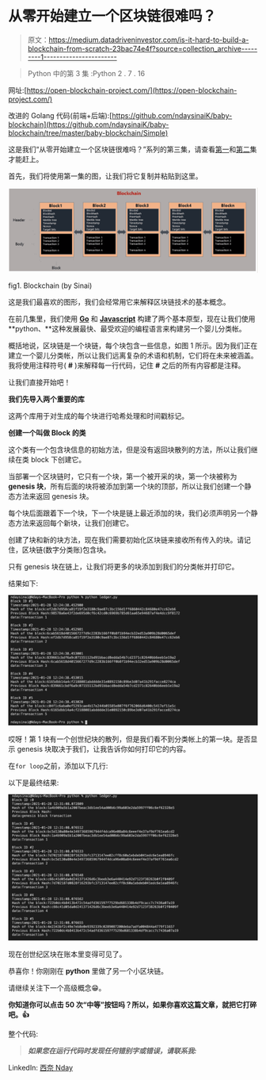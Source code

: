 # 从零开始建立一个区块链很难吗？

> 原文：<https://medium.datadriveninvestor.com/is-it-hard-to-build-a-blockchain-from-scratch-23bac74e4f?source=collection_archive---------1----------------------->

> Python 中的第 3 集
> :Python 2 . 7 . 16

网址:[https://open-blockchain-project.com/](https://open-blockchain-project.com/)

改进的 Golang 代码(前端+后端):[https://github.com/ndaysinaiK/baby-blockchain](https://github.com/ndaysinaiK/baby-blockchain/tree/master/baby-blockchain/Simple)

这是我们“从零开始建立一个区块链很难吗？”系列的第三集，请查看[第一](https://medium.com/swlh/is-it-hard-to-build-a-blockchain-from-scratch-2662e9b873b7)和[第二](https://levelup.gitconnected.com/is-it-hard-to-build-a-blockchain-from-scratch-93d95cb45f57)集才能赶上。

首先，我们将使用第一集的图，让我们将它复制并粘贴到这里。

![](img/51941a3f86e04c903cc1e741220c7a19.png)

fig1\. Blockchain (by Sinai)

这是我们最喜欢的图形，我们会经常用它来解释区块链技术的基本概念。

在前几集里，我们使用 [**Go**](https://medium.com/swlh/is-it-hard-to-build-a-blockchain-from-scratch-2662e9b873b7) 和 [**Javascript**](https://levelup.gitconnected.com/is-it-hard-to-build-a-blockchain-from-scratch-93d95cb45f57) 构建了两个基本原型，现在让我们使用 **python、**这种发展最快、最受欢迎的编程语言来构建另一个婴儿分类帐。

概括地说，区块链是一个块链，每个块包含一些信息，如图 1 所示。因为我们正在建立一个婴儿分类帐，所以让我们远离复杂的术语和机制，它们将在未来被涵盖。我将使用注释符号( **#** )来解释每一行代码，记住 **#** 之后的所有内容都是注释。

让我们直接开始吧！

**我们先导入两个重要的库**

这两个库用于对生成的每个块进行哈希处理和时间戳标记。

**创建一个叫做 Block 的类**

这个类有一个包含块信息的初始方法，但是没有返回块散列的方法，所以让我们继续在类 block 下创建它。

当部署一个区块链时，它只有一个块，第一个被开采的块，第一个块被称为 **genesis 块**，所有后面的块将被添加到第一个块的顶部，所以让我们创建一个静态方法来返回 genesis 块。

每个块后面跟着下一个块，下一个块是链上最近添加的块，我们必须声明另一个静态方法来返回每个新块，让我们创建它。

创建了块和新的块方法，现在我们需要初始化区块链来接收所有传入的块。请记住，区块链(数字分类账)包含块。

只有 genesis 块在链上，让我们将更多的块添加到我们的分类帐并打印它。

结果如下:

![](img/271b77aa97a8e8814f367111413822fa.png)

哎呀！第 1 块有一个创世纪块的散列，但是我们看不到分类帐上的第一块。是否显示 genesis 块取决于我们，让我告诉你如何打印它的内容。

在`for loop`之前，添加以下几行:

以下是最终结果:

![](img/03434041029d785df3da20de53eb1062.png)

现在创世纪区块在账本里变得可见了。

恭喜你！你刚刚在 **python** 里做了另一个小区块链。

请继续关注下一个高级概念😁。

**你知道你可以点击 50 次“中等”按钮吗？所以，如果你喜欢这篇文章，就把它打碎吧。👍**

整个代码:

> ***如果您在运行代码时发现任何错别字或错误，请联系我:***

LinkedIn: [西奈 Nday](https://www.linkedin.com/in/sinai-nday-312195160/)